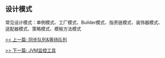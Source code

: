 ## 设计模式

常见设计模式：单例模式、工厂模式、Builder模式、指责链模式、装饰器模式、适配器模式、策略模式、模板方法模式


[<< 上一篇: 同步队列&等待队列](4-多线程与并发/同步队列&等待队列.md)

[>> 下一篇: JVM监控工具](6-JVM/JVM监控工具.md)
